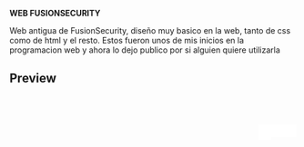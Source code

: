 **WEB FUSIONSECURITY**

Web antigua de FusionSecurity, diseño muy basico en la web, tanto de css como de html y el resto.
Estos fueron unos de mis inicios en la programacion web y ahora lo dejo publico por si alguien quiere
utilizarla

<h2>Preview</h2>
<img src="https://user-images.githubusercontent.com/89801655/188434742-e369853a-064a-410e-87f0-26665389f1fd.png" alt="">

<br />
<br />
<br />

<a href="https://www.instagram.com/oscar_serrano_clemente/">
  <img align="right" alt="Instagram" width="22px" src="https://github.com/cosmoart/cosmoart/blob/main/assets/instagram.svg" />
</a>
<a href="https://discord.com/users/739421873816993835">
  <img align="right" alt="Discord" width="22px" src="https://github.com/cosmoart/cosmoart/blob/main/assets/discord.svg" />
</a>
<a href="mailto:newoscaryt@gmail.com">
  <img align="right" alt="Mail" width="22px"  height="27px" src="https://github.com/cosmoart/cosmoart/blob/main/assets/gmail.svg" />
</a>
